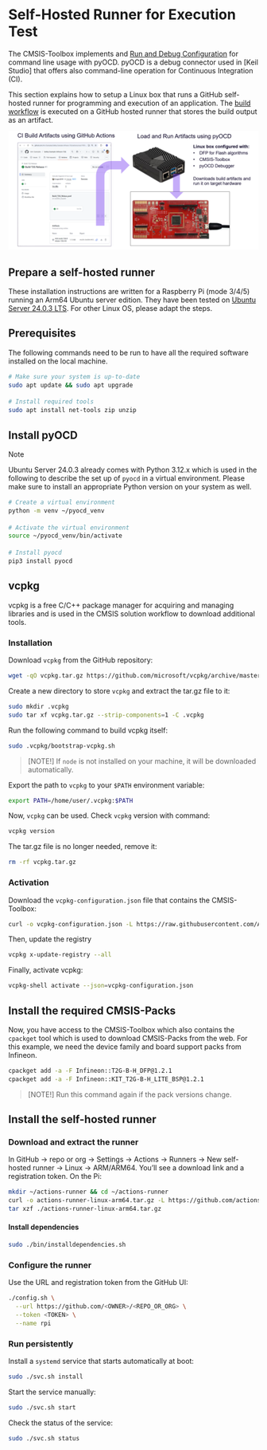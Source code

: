 # Self-Hosted Runner for Execution Test

The CMSIS-Toolbox implements and [Run and Debug Configuration](https://open-cmsis-pack.github.io/cmsis-toolbox/build-overview/#run-and-debug-configuration) for command line usage with pyOCD. pyOCD is a debug connector used in [Keil Studio] that offers also command-line operation for Continuous Integration (CI).

This section explains how to setup a Linux box that runs a GitHub self-hosted runner for programming and execution of an application. The [build workflow](../.github/workflows/Build_T2G_Release.yaml) is executed on a GitHub hosted runner that stores the build output as an artifact.

![CI and HiL Test](CI_HIL.png "CI and HiL Test")

## Prepare a self-hosted runner

These installation instructions are written for a Raspberry Pi (mode 3/4/5) running an Arm64 Ubuntu server edition.
They have been tested on [Ubuntu Server 24.0.3 LTS](https://ubuntu.com/download/server). For other Linux OS, please
adapt the steps.

## Prerequisites

The following commands need to be run to have all the required software installed on the local machine.

```sh
# Make sure your system is up-to-date
sudo apt update && sudo apt upgrade

# Install required tools
sudo apt install net-tools zip unzip
```

## Install pyOCD

> [!NOTE]
> Ubuntu Server 24.0.3 already comes with Python 3.12.x which is used in the following to describe the set up of
> `pyocd` in a virtual environment. Please make sure to install an appropriate Python version on your system as well.

```sh
# Create a virtual environment
python -m venv ~/pyocd_venv

# Activate the virtual environment
source ~/pyocd_venv/bin/activate

# Install pyocd
pip3 install pyocd
```

## vcpkg

vcpkg is a free C/C++ package manager for acquiring and managing libraries and is used in the CMSIS solution workflow
to download additional tools.

### Installation

Download `vcpkg` from the GitHub repository:

```sh
wget -qO vcpkg.tar.gz https://github.com/microsoft/vcpkg/archive/master.tar.gz
```

Create a new directory to store `vcpkg` and extract the tar.gz file to it:

```sh
sudo mkdir .vcpkg
sudo tar xf vcpkg.tar.gz --strip-components=1 -C .vcpkg
```

Run the following command to build vcpkg itself:

```sh
sudo .vcpkg/bootstrap-vcpkg.sh
```

> [NOTE!]
> If `node` is not installed on your machine, it will be downloaded automatically.

Export the path to `vcpkg` to your `$PATH` environment variable:

```sh
export PATH=/home/user/.vcpkg:$PATH
```

Now, `vcpkg` can be used. Check `vcpkg` version with command:

```sh
vcpkg version
```

The tar.gz file is no longer needed, remove it:

```sh
rm -rf vcpkg.tar.gz
```

### Activation

Download the `vcpkg-configuration.json` file that contains the CMSIS-Toolbox:

```sh
curl -o vcpkg-configuration.json -L https://raw.githubusercontent.com/Arm-Examples/Safety-Example-Infineon-T2G/refs/heads/main/vcpkg-run-configuration.json
```

Then, update the registry

```sh
vcpkg x-update-registry --all
```

Finally, activate vcpkg:

```sh
vcpkg-shell activate --json=vcpkg-configuration.json
```

## Install the required CMSIS-Packs

Now, you have access to the CMSIS-Toolbox which also contains the `cpackget` tool which is used to download CMSIS-Packs
from the web. For this example, we need the device family and board support packs from Infineon.

```sh
cpackget add -a -F Infineon::T2G-B-H_DFP@1.2.1
cpackget add -a -F Infineon::KIT_T2G-B-H_LITE_BSP@1.2.1
```

> [NOTE!]
> Run this command again if the pack versions change.

## Install the self-hosted runner

### Download and extract the runner

In GitHub → repo or org → Settings → Actions → Runners → New self-hosted runner → Linux → ARM/ARM64. You’ll see a
download link and a registration token. On the Pi:

```sh
mkdir ~/actions-runner && cd ~/actions-runner
curl -o actions-runner-linux-arm64.tar.gz -L https://github.com/actions/runner/releases/download/vX.Y.Z/actions-runner-linux-arm64-X.Y.Z.tar.gz
tar xzf ./actions-runner-linux-arm64.tar.gz
```

#### Install dependencies

```sh
sudo ./bin/installdependencies.sh
```

### Configure the runner

Use the URL and registration token from the GitHub UI:

```sh
./config.sh \
  --url https://github.com/<OWNER>/<REPO_OR_ORG> \
  --token <TOKEN> \
  --name rpi
```

### Run persistently

Install a `systemd` service that starts automatically at boot:

```sh
sudo ./svc.sh install
```

Start the service manually:

```sh
sudo ./svc.sh start
```

Check the status of the service:

```sh
sudo ./svc.sh status
```
